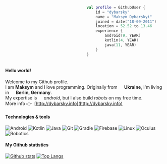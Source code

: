 ```kotlin
  
                                    val profile = GithubUser {
                                        id = "dybarsky"
                                        name = "Maksym Dybarskyi"
                                        joined = date("18-09-2011")
                                        location = 52.52 to 13.46
                                        experience {
                                            android(9, YEAR)
                                            kotlin(4, YEAR)
                                            java(11, YEAR)
                                        }
                                    }
   
```

#### Hello world!
Welcome to my Github profile.  
I am **Maksym** and I love programming. Originally from <img width="14" height="14" src="https://image.flaticon.com/icons/svg/197/197572.svg"/> **Ukraine**, I'm living in <img width="14" height="14" src="https://image.flaticon.com/icons/svg/197/197571.svg"/> **Berlin, Germany**.  
My expertise is <img width="14" height="14" src="https://image.flaticon.com/icons/svg/226/226770.svg"/> _android_, but I also build _robots_ on my free time.   
More info 👉 &nbsp;[http://dybarsky.info](http://dybarsky.info)

#### Technologies & tools
![Android](https://img.shields.io/badge/-Android-262626?style=flat-square&logo=android)
![Kotlin](https://img.shields.io/badge/-Kotlin-262626?style=flat-square&logo=kotlin)
![Java](https://img.shields.io/badge/-Java-262626?style=flat-square&logo=java)
![Git](https://img.shields.io/badge/-Git-262626?style=flat-square&logo=git)
![Gradle](https://img.shields.io/badge/-Gradle-262626?style=flat-square&logo=gradle)
![Firebase](https://img.shields.io/badge/-Firebase-262626?style=flat-square&logo=firebase)
![Linux](https://img.shields.io/badge/-Linux-262626?style=flat-square&logo=linux)
![Oculus](https://img.shields.io/badge/-Oculus-262626?style=flat-square&logo=oculus)
![Robotics](https://img.shields.io/badge/-Robotics-262626?style=flat-square&logo=arduino)

#### My Github statistics
[![Github stats](https://github-readme-stats.vercel.app/api?username=dybarsky&count_private=true&show_icons=true&line_height=25&include_all_commits=true&hide=contribs&hide_title=true&title_color=ffffff&bg_color=2c2d2e&text_color=b1aea6&icon_color=f0f0f0)](https://github.com/anuraghazra/github-readme-stats) 
[![Top Langs](https://github-readme-stats.vercel.app/api/top-langs/?username=dybarsky&theme=tokyonight&layout=compact&hide_title=true&bg_color=2c2d2e&text_color=b1aea6)](https://github.com/anuraghazra/github-readme-stats)
